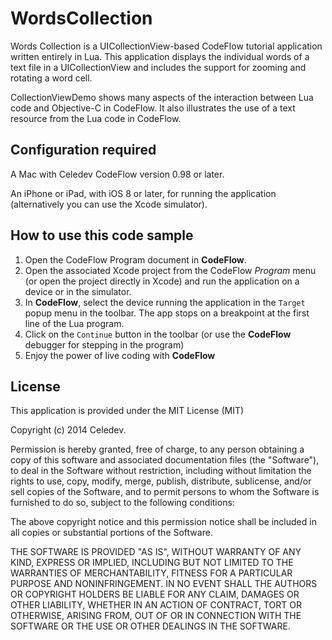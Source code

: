# WordsCollection

Words Collection is a UICollectionView-based CodeFlow tutorial application written entirely in Lua. 
This application displays the individual words of a text file in a UICollectionView and includes the support for zooming and rotating a word cell.

CollectionViewDemo shows many aspects of the interaction between Lua code and Objective-C in CodeFlow. 
It also illustrates the use of a text resource from the Lua code in CodeFlow.

## Configuration required

A Mac with Celedev CodeFlow version 0.98 or later.

An iPhone or iPad, with iOS 8 or later, for running the application (alternatively you can use the Xcode simulator).

## How to use this code sample

1. Open the CodeFlow Program document in **CodeFlow**.
2. Open the associated Xcode project from the CodeFlow *Program* menu (or open the project directly in Xcode) and run the application on a device or in the simulator.
3. In **CodeFlow**, select the device running the application in the `Target` popup menu in the toolbar. The app stops on a breakpoint at the first line of the Lua program.
4. Click on the `Continue` button in the toolbar (or use the **CodeFlow** debugger for stepping in the program) 
5. Enjoy the power of live coding with **CodeFlow**

## License

This application is provided under the MIT License (MIT)

Copyright (c) 2014 Celedev.

Permission is hereby granted, free of charge, to any person obtaining a copy
of this software and associated documentation files (the "Software"), to deal
in the Software without restriction, including without limitation the rights
to use, copy, modify, merge, publish, distribute, sublicense, and/or sell
copies of the Software, and to permit persons to whom the Software is
furnished to do so, subject to the following conditions:

The above copyright notice and this permission notice shall be included in
all copies or substantial portions of the Software.

THE SOFTWARE IS PROVIDED "AS IS", WITHOUT WARRANTY OF ANY KIND, EXPRESS OR
IMPLIED, INCLUDING BUT NOT LIMITED TO THE WARRANTIES OF MERCHANTABILITY,
FITNESS FOR A PARTICULAR PURPOSE AND NONINFRINGEMENT. IN NO EVENT SHALL THE
AUTHORS OR COPYRIGHT HOLDERS BE LIABLE FOR ANY CLAIM, DAMAGES OR OTHER
LIABILITY, WHETHER IN AN ACTION OF CONTRACT, TORT OR OTHERWISE, ARISING FROM,
OUT OF OR IN CONNECTION WITH THE SOFTWARE OR THE USE OR OTHER DEALINGS IN
THE SOFTWARE.
